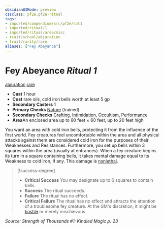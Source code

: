 ```yaml
---
obsidianUIMode: preview
cssclass: pf2e,pf2e-ritual
tags:
- imported/compendium/src/pf2e/sot1
- imported/ritual/1
- imported/ritual/area/misc
- trait/school/abjuration
- trait/rarity/rare
aliases: ["Fey Abeyance"]
---
```

# Fey Abeyance *Ritual 1*  
[abjuration](abjuration.md)  [rare](rare.md)  

- **Cast** 1 hour
- **Cost** rare oils, cold iron bells worth at least 5 gp
- **Secondary Casters** 1
- **Primary Checks** [Nature](../../skills.md#Nature) (trained)
- **Secondary Checks** [Crafting](../../skills.md#Crafting), [Intimidation](../../skills.md#Intimidation), [Occultism](../../skills.md#Occultism), [Performance](../../skills.md#Performance)
- **Area**An enclosed area up to 60 feet × 60 feet, up to 20 feet high

You ward an area with cold iron bells, protecting it from the influence of the first world. Fey creatures feel uncomfortable within the area and all physical attacks against them are considered cold iron for the purposes of their Weaknesses and Resistances. Furthermore, you set up bells within 3 squares within the area (usually at entrances). When a fey creature begins its turn in a square containing bells, it takes mental damage equal to its Weakness to cold iron, if any. This damage is [nonlethal](nonlethal.md).

> [!success-degree] 
> - **Critical Success** You may designate up to 6 squares to contain bells.
> - **Success** The ritual succeeds.
> - **Failure** The ritual has no effect.
> - **Critical Failure** The ritual has no effect and attracts the attention of a troublesome fey creature. At the GM's discretion, it might be [hostile](conditions.md#Hostile) or merely mischievous.

*Source: Strength of Thousands #1: Kindled Magic p. 23*